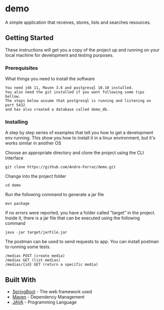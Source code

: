 # demo
A simple application that receives, stores, lists and searches resources.

## Getting Started

These instructions will get you a copy of the project up and running on your local machine for development and testing purposes.

### Prerequisites

What things you need to install the software

```
You need jdk 11, Maven 3.6 and postgresql 10.10 installed.
You also need the git installed if you want following some tips bellow.
The steps below assume that postgresql is running and listening on port 5432 
and has also created a database called demo_db.
```

### Installing

A step by step series of examples that tell you how to get a development env running.
This show you how to install it in a linux environment, but it's works similar in another OS

Choose an appropriate directory and clone the project using the CLI interface
```
git clone https://github.com/Andre-Ferraz/demo.git
```

Change into the project folder
```
cd demo
```

Run the following command to generate a jar file
```
mvn package
```
If no errors were reported, you have a folder called "target" in the project. Inside it, there is a jar file that can be executed using the following command
```
java -jar target/jarFile.jar
```

The postman can be used to send requests to app. You can install postman to running some tests.
```
/medias POST (create media)
/medias GET (list medias)
/medias/{id} GET (return a specific media)
```

## Built With

* [SpringBoot](https://spring.io/projects/spring-boot) - The web framework used
* [Maven](https://maven.apache.org/) - Dependency Management
* [JAVA](https://www.oracle.com/technetwork/java/javase/overview/index.html) - Programming Language
